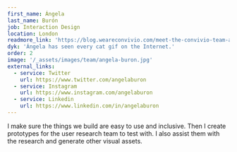 ```yaml
---
first_name: Ángela
last_name: Burón
job: Interaction Design
location: London
readmore_link: 'https://blog.weareconvivio.com/meet-the-convivio-team-angela-buron-519b27147c0b'
dyk: 'Ángela has seen every cat gif on the Internet.'
order: 2
image: '/_assets/images/team/angela-buron.jpg'
external_links:
  - service: Twitter
    url: https://www.twitter.com/angelaburon
  - service: Instagram
    url: https://www.instagram.com/angelaburon
  - service: Linkedin
    url: https://www.linkedin.com/in/angelaburon
---
```


I make sure the things we build are easy to use and inclusive. Then I create prototypes for the user research team to test with. I also assist them with the research and generate other visual assets.
